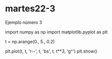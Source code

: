 # martes22-3
Ejemplo número 3

import numpy as	np
import matplotlib.pyplot as plt

t = np.arange(0., 5., 0.2)

plt.plot(t, t, 'r--', t, 'bs', t, t**3,	'g^')
plt.show()
